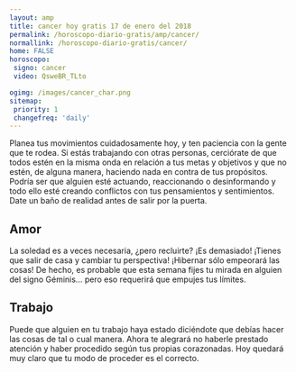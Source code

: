 ```yaml
---
layout: amp
title: cancer hoy gratis 17 de enero del 2018 
permalink: /horoscopo-diario-gratis/amp/cancer/
normallink: /horoscopo-diario-gratis/cancer/
home: FALSE
horoscopo:
 signo: cancer
 video: QsweBR_TLto

ogimg: /images/cancer_char.png
sitemap:
 priority: 1
 changefreq: 'daily'
---
```



Planea tus movimientos cuidadosamente hoy, y ten paciencia con la gente que te rodea. Si estás trabajando con otras personas, cerciórate de que todos estén en la misma onda en relación a tus metas y objetivos y que no estén, de alguna manera, haciendo nada en contra de tus propósitos. Podría ser que alguien esté actuando, reaccionando o desinformando y todo ello esté creando conflictos con tus pensamientos y sentimientos. Date un baño de realidad antes de salir por la puerta.

## Amor

La soledad es a veces necesaria, ¿pero recluirte? ¡Es demasiado! ¡Tienes que salir de casa y cambiar tu perspectiva! ¡Hibernar sólo empeorará las cosas!  De hecho, es probable que esta semana fijes tu mirada en alguien del signo Géminis... pero eso requerirá que empujes tus límites.

## Trabajo

Puede que alguien en tu trabajo haya estado diciéndote que debías hacer las cosas de tal o cual manera. Ahora te alegrará no haberle prestado atención y haber procedido según tus propias corazonadas. Hoy quedará muy claro que tu modo de proceder es el correcto.